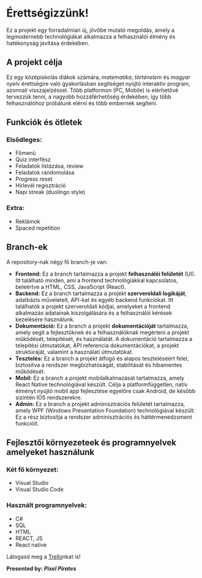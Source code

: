 # Érettségizzünk!
Ez a projekt egy forradalmian új, jövőbe mutató megoldás, amely a legmodernebb technológiákat alkalmazza a felhasználói élmény és hatékonyság javítása érdekében.

## A projekt célja
Ez egy középiskolás diákok számára, *matematika*, *történelem* és *magyar nyelv* érettségire való gyakorlásban segítséget nyújtó interaktív program, azonnali visszajelzéssel.
Több platformon (PC, Mobile) is elérhetővé tervezzük tenni, a nagyobb hozzáférhetőség érdekében, így több felhasználóhoz próbálunk elérni és több embernek segíteni.

## Funkciók és ötletek
### Elsődleges:
- Főmenü
- Quiz interfész
- Feladatok listázása, review
- Feladatok randomolása
- Progress reset
- Hírlevél regisztráció
- Napi streak (duolingo style)
  
### Extra:
- Reklámok
- Spaced repetition

## Branch-ek
A repository-nak négy fő branch-je van:
- **Frontend:** Ez a branch tartalmazza a projekt **felhasználói felületét** (UI). Itt található minden, ami a frontend technológiákkal kapcsolatos, beleértve a HTML, CSS, JavaScript (React).
- **Backend:** Ez a branch tartalmazza a projekt **szerveroldali logikáját**, adatbázis műveleteit, API-kat és egyéb backend funkciókat. Itt találhatók a projekt szerveroldali kódjai, amelyeket a frontend alkalmazás adatainak kiszolgálására és a felhasználói kérések kezelésére használunk.
- **Dokumentáció:** Ez a branch a projekt **dokumentációját** tartalmazza, amely segít a fejlesztőknek és a felhasználóknak megérteni a projekt működését, telepítését, és használatát. A dokumentáció tartalmazza a telepítési útmutatókat, API referencia dokumentációkat, a projekt struktúráját, valamint a használati útmutatókat.
- **Tesztelés:** Ez a branch a projekt átfogó és alapos teszteléséért felel, biztosítva a rendszer megbízhatóságát, stabilitását és hibamentes működését.
- **Mobil:** Ez a branch a projekt mobilalkalmazását tartalmazza, amely React Native technológiával készült. Célja a platformfüggetlen, natív élményt nyújtó mobil app fejlesztése egyelőre csak Android, de később sizintén IOS rendszerekre.
- **Admin:** Ez a branch a projekt adminisztrációs felületét tartalmazza, amely WPF (Windows Presentation Foundation) technológiával készült. Ez a rész biztosítja a rendszer adminisztrációs és háttérmenedzsment funkcióit.

## Fejlesztői környezeteek és programnyelvek amelyeket használunk
### Két fő környezet:
- Visual Studio
- Visual Studio Code
### Használt programnyelvek:
- C#
- SQL
- HTML
- REACT, JS
- React native

Látogasd meg a [Trello](https://trello.com/b/b6vkSv3I/érettségizzünk)nkat is!

**Presented by: *Pixel Pirates***
